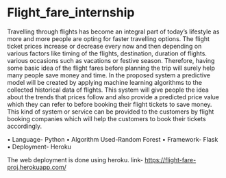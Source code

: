 # Flight_fare_internship
Travelling through flights has become an integral part of today’s lifestyle as more and more people 
are opting for faster travelling options. The flight ticket prices increase or decrease every now and 
then depending on various factors like timing of the flights, destination, duration of flights. various 
occasions such as vacations or festive season. Therefore, having some basic idea of the flight fares 
before planning the trip will surely help many people save money and time. In the proposed system 
a predictive model will be created by applying machine learning algorithms to the collected historical 
data of flights. This system will give people the idea about the trends that prices follow and also 
provide a predicted price value which they can refer to before booking their flight tickets to save 
money. This kind of system or service can be provided to the customers by flight booking companies 
which will help the customers to book their tickets accordingly.

• Language- Python
• Algorithm Used-Random Forest
• Framework- Flask
• Deployment- Heroku

The web deployment is done using heroku.
link- https://flight-fare-proj.herokuapp.com/

